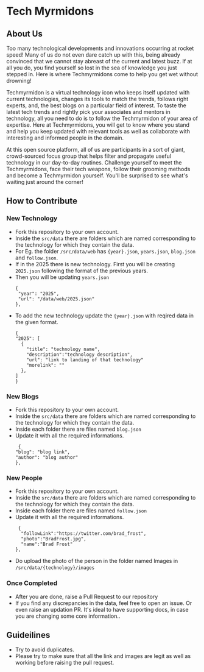 # Tech Myrmidons

## About Us
Too many technological developments and innovations occurring at rocket speed! Many of us do not even dare catch up with this, being already convinced that we cannot stay abreast of the current and latest buzz. If at all you do, you find yourself so lost in the sea of knowledge you just stepped in. Here is where Techmyrmidons come to help you get wet without drowning!

Techmyrmidon is a virtual technology icon who keeps itself updated with current technologies, changes its tools to match the trends, follows right experts, and, the best blogs on a particular field of interest. To taste the latest tech trends and rightly pick your associates and mentors in technology, all you need to do is to follow the Techmyrmidon of your area of expertise. Here at Techmyrmidons, you will get to know where you stand and help you keep updated with relevant tools as well as collaborate with interesting and informed people in the domain.

At this open source platform, all of us are participants in a sort of giant, crowd-sourced focus group that helps filter and propagate useful technology in our day-to-day routines. Challenge yourself to meet the Techmyrmidons, face their tech weapons, follow their grooming methods and become a Techmyrmidon yourself. You'll be surprised to see what's waiting just around the corner!

## How to Contribute 

### New Technology 
- Fork this repository to your own account.
- Inside the `src/data` there are folders which are named corresponding to the technology for which they contain the data.
- For Eg. the folder `/src/data/web` has `{year}.json`, `years.json`, `blog.json` and `follow.json`.
- If in the 2025 there is new technology. First you will be creating `2025.json` following the format of the previous years.
- Then you will be updating `years.json` 
     ```
     {
      "year": "2025",
      "url": "/data/web/2025.json"
    },
     ```
- To add the new technology update the `{year}.json` with reqired data in the given format.
    ```
    {
   "2025": [
      {
        "title": "technology name",
        "description":"technology description",
        "url": "link to landing of that technology"
        "morelink": ""
      },
    ]
    }
    ```
    
### New Blogs
- Fork this repository to your own account.
- Inside the `src/data` there are folders which are named corresponding to the technology for which they contain the data.
- Inside each folder there are files named `blog.json`
- Update it with all the required informations.
    ```
     {
    "blog": "blog link",
    "author": "blog author"
  },
    ```
### New People
- Fork this repository to your own account.
- Inside the `src/data` there are folders which are named corresponding to the technology for which they contain the data.
- Inside each folder there are files named `follow.json`
- Update it with all the required informations.
    ```
     {
      "followLink":"https://twitter.com/brad_frost",
      "photo":"BradFrost.jpg",
      "name":"Brad Frost"
    },
    ```
- Do upload the photo of the person in the folder named Images in `/src/data/{technology}/images`

### Once Completed
- After you are done, raise a Pull Request to our repository
- If you find any discrepancies in the data, feel free to open an issue. Or even raise an updation PR. It's ideal to have supporting docs, in case you are changing some core information..

## Guideilines
- Try to avoid duplicates.
- Please try to make sure that all the link and images are legit as well as working before raising the pull request.
